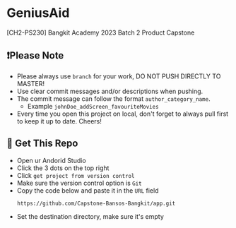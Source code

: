 # GeniusAid
[CH2-PS230] Bangkit Academy 2023 Batch 2 Product Capstone

## ❗Please Note
- Please always use ```branch``` for your work, DO NOT PUSH DIRECTLY TO MASTER!
- Use clear commit messages and/or descriptions when pushing.
- The commit message can follow the format ```author_category_name```.
    - Example ```johnDoe_addScreen_favouriteMovies```
- Every time you open this project on local, don't forget to always pull first to keep it up to date. Cheers!

## 📂 Get This Repo
- Open ur Andorid Studio
- Click the 3 dots on the top right
- Click ```get project from version control```
- Make sure the version control option is ```Git```
- Copy the code below and paste it in the ```URL``` field
  ```
  https://github.com/Capstone-Bansos-Bangkit/app.git
  ```
- Set the destination directory, make sure it's empty
